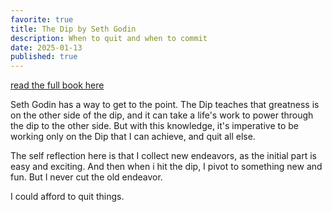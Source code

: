 ```yaml
---
favorite: true
title: The Dip by Seth Godin
description: When to quit and when to commit
date: 2025-01-13
published: true
---
```

[read the full book here](google.com/books/edition/The_Dip/95-xBXd4vn8C?hl=en&gbpv=1&printsec=frontcover])

Seth Godin has a way to get to the point. 
The Dip teaches that greatness is on the other side of the dip, and it can take a life's work to power through the dip to the other side. But with this knowledge, it's imperative to be working only on the Dip that I can achieve, and quit all else. 

The self reflection here is that I collect new endeavors, as the initial part is easy and exciting. And then when i hit the dip, I pivot to something new and fun. But I never cut the old endeavor. 

I could afford to quit things. 

